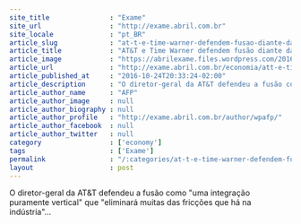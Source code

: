 ```yaml
---
site_title               : "Exame"
site_url                 : "http://exame.abril.com.br"
site_locale              : "pt_BR"
article_slug             : "at-t-e-time-warner-defendem-fusao-diante-das-criticas"
article_title            : "AT&T e Time Warner defendem fusão diante das críticas"
article_image            : "https://abrilexame.files.wordpress.com/2016/09/size_960_16_9_time-warner-460-jpg.jpg?quality=70&strip=all&w=960"
article_url              : "http://exame.abril.com.br/economia/att-e-time-warner-defendem-fusao-diante-das-criticas/"
article_published_at     : "2016-10-24T20:33:24-02:00"
article_description      : "O diretor-geral da AT&T defendeu a fusão como 'uma integração puramente vertical' que 'eliminará muitas das fricções que há na indústria'..."
article_author_name      : "AFP"
article_author_image     : null
article_author_biography : null
article_author_profile   : "http://exame.abril.com.br/author/wpafp/"
article_author_facebook  : null
article_author_twitter   : null
category                 : ['economy']
tags                     : ['Exame']
permalink                : "/:categories/at-t-e-time-warner-defendem-fusao-diante-das-criticas/"
layout                   : post
---
```


O diretor-geral da AT&T defendeu a fusão como "uma integração puramente vertical" que "eliminará muitas das fricções que há na indústria"...
